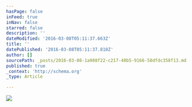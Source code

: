 ```yaml
---
hasPage: false
inFeed: true
inNav: false
starred: false
description: ''
dateModified: '2016-03-08T05:11:37.663Z'
title: ''
datePublished: '2016-03-08T05:11:37.810Z'
author: []
sourcePath: _posts/2016-03-08-1a908f22-c217-40b5-9166-58dfdc358f13.md
published: true
_context: 'http://schema.org'
_type: Article

---
```

![](https://the-grid-user-content.s3-us-west-2.amazonaws.com/64876d61-f1af-448a-a8e1-6d63d0f8c552.jpg)
